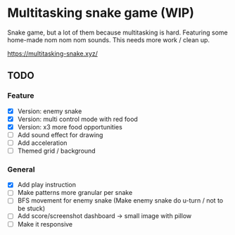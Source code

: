 # Multitasking snake game (WIP)

Snake game, but a lot of them because multitasking is hard. Featuring some home-made nom nom nom sounds. This needs more work / clean up.

https://multitasking-snake.xyz/

## TODO

### Feature

- [x] Version: enemy snake
- [x] Version: multi control mode with red food
- [x] Version: x3 more food opportunities
- [ ] Add sound effect for drawing
- [ ] Add acceleration
- [ ] Themed grid / background

### General

- [x] Add play instruction
- [ ] Make patterns more granular per snake
- [ ] BFS movement for enemy snake (Make enemy snake do u-turn / not to be stuck)
- [ ] Add score/screenshot dashboard -> small image with pillow
- [ ] Make it responsive
